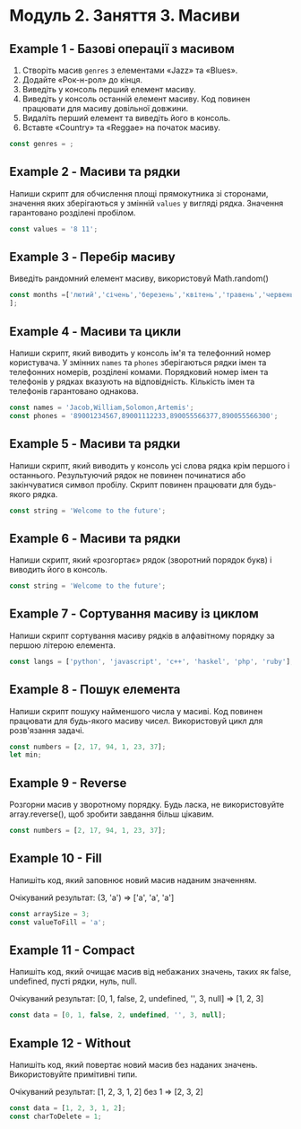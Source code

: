 # Модуль 2. Заняття 3. Масиви

## Example 1 - Базові операції з масивом

1. Створіть масив `genres` з елементами «Jazz» та «Blues».
2. Додайте «Рок-н-рол» до кінця.
3. Виведіть у консоль перший елемент масиву.
4. Виведіть у консоль останній елемент масиву. Код повинен працювати для масиву
   довільної довжини.
5. Видаліть перший елемент та виведіть його в консоль.
6. Вставте «Country» та «Reggae» на початок масиву.

```js
const genres = ;
```

## Example 2 - Масиви та рядки

Напиши скрипт для обчислення площі прямокутника зі сторонами, значення яких
зберігаються у змінній `values` у вигляді рядка. Значення гарантовано розділені
пробілом.

```js
const values = '8 11';
```

## Example 3 - Перебір масиву

Виведіть рандомний елемент масиву, використовуй Math.random()

```js
const months =['лютий','січень','березень','квітень','травень','червень' 'липень','серпень','вересень','жовтень','листопад','грудень'
];
```

## Example 4 - Масиви та цикли

Напиши скрипт, який виводить у консоль ім'я та телефонний номер користувача. У
змінних `names` та `phones` зберігаються рядки імен та телефонних номерів,
розділені комами. Порядковий номер імен та телефонів у рядках вказують на
відповідність. Кількість імен та телефонів гарантовано однакова.

```js
const names = 'Jacob,William,Solomon,Artemis';
const phones = '89001234567,89001112233,890055566377,890055566300';
```

## Example 5 - Масиви та рядки

Напиши скрипт, який виводить у консоль усі слова рядка крім першого і
останнього. Результуючий рядок не повинен починатися або закінчуватися символ
пробілу. Скрипт повинен працювати для будь-якого рядка.

```js
const string = 'Welcome to the future';
```

## Example 6 - Масиви та рядки

Напиши скрипт, який «розгортає» рядок (зворотний порядок букв) і виводить його в
консоль.

```js
const string = 'Welcome to the future';
```

## Example 7 - Сортування масиву із циклом

Напиши скрипт сортування масиву рядків в алфавітному порядку за першою літерою
елемента.

```js
const langs = ['python', 'javascript', 'c++', 'haskel', 'php', 'ruby'];
```

## Example 8 - Пошук елемента

Напиши скрипт пошуку найменшого числа у масиві. Код повинен працювати для
будь-якого масиву чисел. Використовуй цикл для розв'язання задачі.

```js
const numbers = [2, 17, 94, 1, 23, 37];
let min;
```

## Example 9 - Reverse

Розгорни масив у зворотному порядку. Будь ласка, не використовуйте
array.reverse(), щоб зробити завдання більш цікавим.

```js
const numbers = [2, 17, 94, 1, 23, 37];
```

## Example 10 - Fill

Напишіть код, який заповнює новий масив наданим значенням.

Очікуваний результат: (3, 'a') => ['a', 'a', 'a']

```js
const arraySize = 3;
const valueToFill = 'a';
```

## Example 11 - Compact

Напишіть код, який очищає масив від небажаних значень, таких як false,
undefined, пусті рядки, нуль, null.

Очікуваний результат: [0, 1, false, 2, undefined, '', 3, null] => [1, 2, 3]

```js
const data = [0, 1, false, 2, undefined, '', 3, null];
```

## Example 12 - Without

Напишіть код, який повертає новий масив без наданих значень. Використовуйте
примітивні типи.

Очікуваний результат: [1, 2, 3, 1, 2] без 1 => [2, 3, 2]

```js
const data = [1, 2, 3, 1, 2];
const charToDelete = 1;
```
